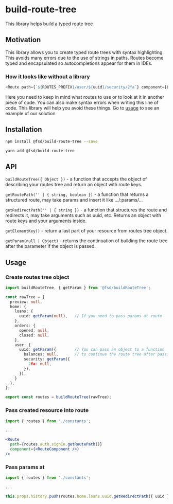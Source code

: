 # build-route-tree
This library helps build a typed route tree

## Motivation
This library allows you to create typed route trees with syntax highlighting. This avoids many errors due to the use of strings in paths. Routes become typed and encapsulated so autocompletions appear for them in IDEs.
### How it looks like without a library
```typescript
<Route path={`${ROUTES_PREFIX}/user/${uuid}/security/2fa`} component={Layout} />
```
Here you need to keep in mind what routes to use or to look at it in another piece of code. You can also make syntax errors when writing this line of code. This library will help you avoid these things. Go to [usage](#usage) to see an example of our solution
## Installation
```sh
npm install @fsd/build-route-tree --save
```
```sh
yarn add @fsd/build-route-tree
```
## API
`buildRouteTree({ Object })` - a function that accepts the object of describing your routes tree and return an object with route keys.

`getRoutePath('' | { string, boolean })` - a function that returns a structured route, may take params and insert it like .../:params/...

`getRedirectPath('' | { string })` - a function that structures the route and redirects it, may take arguments such as uuid, etc. Returns an object with route keys and your arguments inside.

`getElementKey()` - return a last part of your resource from routes tree object.

`getParam(null | Object)` - returns the continuation of building the route tree after the parameter if the object is passed.
## Usage
### Create routes tree object
```typescript
import buildRouteTree, { getParam } from '@fsd/buildRouteTree';

const rawTree = {
  preview: null,
  home: {
    loans: {
      uuid: getParam(null),   // If you need to pass params at route
    },
    orders: {
      opened: null,
      closed: null,
    },
    user: {
      uuid: getParam({        // You can pass an object to a function
        balances: null,       // to continue the route tree after passing parameters
        security: getParam({
          2fa: null,
        }),
      }),
    }
  },
};

export const routes = buildRouteTree(rawTree);
```
### Pass created resource into route
```jsx
import { routes } from './constants';

...

<Route
  path={routes.auth.signIn.getRoutePath()}
  component={<RouteComponent />}
/>
```
### Pass params at 
```typescript
import { routes } from './constants';

...

this.props.history.push(routes.home.loans.uuid.getRedirectPath({ uuid }));
```